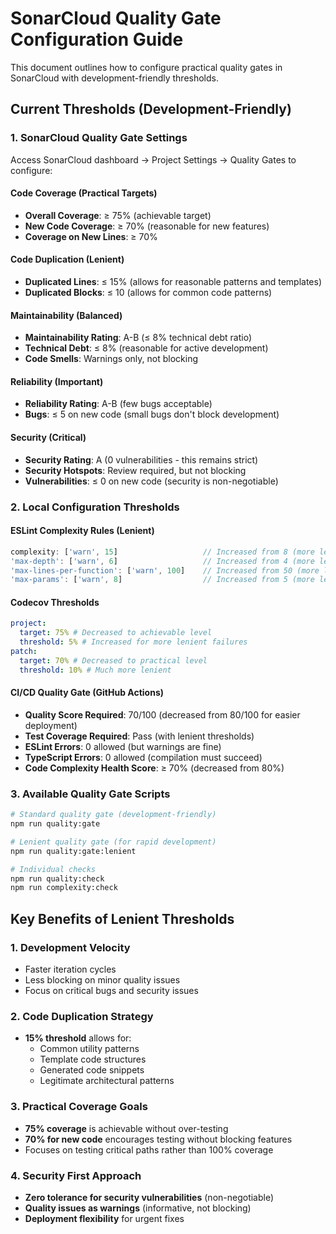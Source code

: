 # SonarCloud Quality Gate Configuration Guide

This document outlines how to configure practical quality gates in SonarCloud with development-friendly thresholds.

## Current Thresholds (Development-Friendly)

### 1. SonarCloud Quality Gate Settings

Access SonarCloud dashboard → Project Settings → Quality Gates to configure:

#### Code Coverage (Practical Targets)

- **Overall Coverage**: ≥ 75% (achievable target)
- **New Code Coverage**: ≥ 70% (reasonable for new features)
- **Coverage on New Lines**: ≥ 70%

#### Code Duplication (Lenient)

- **Duplicated Lines**: ≤ 15% (allows for reasonable patterns and templates)
- **Duplicated Blocks**: ≤ 10 (allows for common code patterns)

#### Maintainability (Balanced)

- **Maintainability Rating**: A-B (≤ 8% technical debt ratio)
- **Technical Debt**: ≤ 8% (reasonable for active development)
- **Code Smells**: Warnings only, not blocking

#### Reliability (Important)

- **Reliability Rating**: A-B (few bugs acceptable)
- **Bugs**: ≤ 5 on new code (small bugs don't block development)

#### Security (Critical)

- **Security Rating**: A (0 vulnerabilities - this remains strict)
- **Security Hotspots**: Review required, but not blocking
- **Vulnerabilities**: ≤ 0 on new code (security is non-negotiable)

### 2. Local Configuration Thresholds

#### ESLint Complexity Rules (Lenient)

```javascript
complexity: ['warn', 15]                   // Increased from 8 (more lenient)
'max-depth': ['warn', 6]                   // Increased from 4 (more lenient)
'max-lines-per-function': ['warn', 100]    // Increased from 50 (more lenient)
'max-params': ['warn', 8]                  // Increased from 5 (more lenient)
```

#### Codecov Thresholds

```yaml
project:
  target: 75% # Decreased to achievable level
  threshold: 5% # Increased for more lenient failures
patch:
  target: 70% # Decreased to practical level
  threshold: 10% # Much more lenient
```

#### CI/CD Quality Gate (GitHub Actions)

- **Quality Score Required**: 70/100 (decreased from 80/100 for easier deployment)
- **Test Coverage Required**: Pass (with lenient thresholds)
- **ESLint Errors**: 0 allowed (but warnings are fine)
- **TypeScript Errors**: 0 allowed (compilation must succeed)
- **Code Complexity Health Score**: ≥ 70% (decreased from 80%)

### 3. Available Quality Gate Scripts

```bash
# Standard quality gate (development-friendly)
npm run quality:gate

# Lenient quality gate (for rapid development)
npm run quality:gate:lenient

# Individual checks
npm run quality:check
npm run complexity:check
```

## Key Benefits of Lenient Thresholds

### 1. **Development Velocity**

- Faster iteration cycles
- Less blocking on minor quality issues
- Focus on critical bugs and security issues

### 2. **Code Duplication Strategy**

- **15% threshold** allows for:
  - Common utility patterns
  - Template code structures
  - Generated code snippets
  - Legitimate architectural patterns

### 3. **Practical Coverage Goals**

- **75% coverage** is achievable without over-testing
- **70% for new code** encourages testing without blocking features
- Focuses on testing critical paths rather than 100% coverage

### 4. **Security First Approach**

- **Zero tolerance for security vulnerabilities** (non-negotiable)
- **Quality issues as warnings** (informative, not blocking)
- **Deployment flexibility** for urgent fixes
